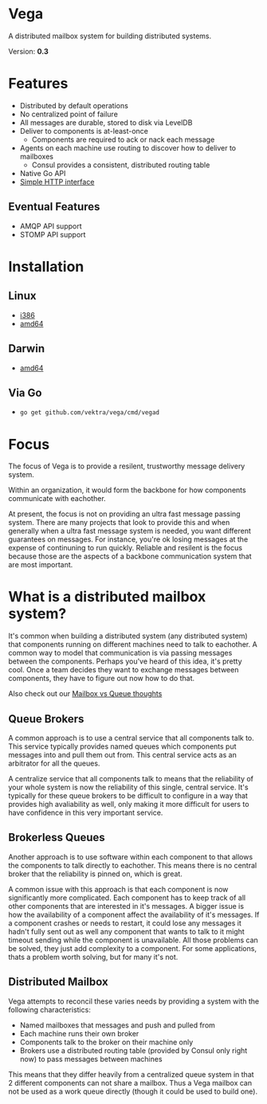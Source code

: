 Vega
=======

A distributed mailbox system for building distributed systems.

Version: **0.3**

# Features

* Distributed by default operations
* No centralized point of failure
* All messages are durable, stored to disk via LevelDB
* Deliver to components is at-least-once
  * Components are required to ack or nack each message
* Agents on each machine use routing to discover how to deliver to mailboxes
  * Consul provides a consistent, distributed routing table
* Native Go API
* [Simple HTTP interface](https://github.com/vektra/vega/blob/master/doc/HTTP_API.md)

## Eventual Features

* AMQP API support
* STOMP API support

# Installation

## Linux

* [i386](https://bintray.com/artifact/download/evanphx/vega/vega-0.3-linux-386.zip)
* [amd64](https://bintray.com/artifact/download/evanphx/vega/vega-0.3-linux-amd64.zip)

## Darwin

* [amd64](https://bintray.com/artifact/download/evanphx/vega/vega-0.3-darwin-amd64.zip)

## Via Go

* `go get github.com/vektra/vega/cmd/vegad`

# Focus

The focus of Vega is to provide a resilent, trustworthy message delivery system.

Within an organization, it would form the backbone for how components communicate
with eachother.

At present, the focus is not on providing an ultra fast message passing system.
There are many projects that look to provide this and when generally when 
a ultra fast message system is needed, you want different guarantees on messages.
For instance, you're ok losing messages at the expense of continuning to run
quickly. Reliable and resilent is the focus because those are the aspects of a
backbone communication system that are most important.


# What is a distributed mailbox system?

It's common when building a distributed system (any distributed system) that
components running on different machines need to talk to eachother. A common
way to model that communication is via passing messages between the components.
Perhaps you've heard of this idea, it's pretty cool. Once a team decides they
want to exchange messages between components, they have to figure out now
how to do that.

Also check out our [Mailbox vs Queue thoughts](https://github.com/vektra/vega/blob/master/doc/MAILBOX_VS_QUEUE.md)

## Queue Brokers

A common approach is to use a central service that all components talk to.
This service typically provides named queues which components put messages
into and pull them out from. This central service acts as an arbitrator
for all the queues.

A centralize service that all components talk to means that the reliability
of your whole system is now the reliability of this single, central service.
It's typically for these queue brokers to be difficult to configure in a way
that provides high avaliability as well, only making it more difficult
for users to have confidence in this very important service.

## Brokerless Queues

Another approach is to use software within each component to that allows
the components to talk directly to eachother. This means there is no central
broker that the reliability is pinned on, which is great.

A common issue with this approach is that each component is now significantly
more complicated. Each component has to keep track of all other components
that are interested in it's messages. A bigger issue is how the availability
of a component affect the availability of it's messages. If a component crashes
or needs to restart, it could lose any messages it hadn't fully sent out as well
any component that wants to talk to it might timeout sending while the component
is unavailable. All those problems can be solved, they just add complexity to
a component. For some applications, thats a problem worth solving, but for many
it's not.

## Distributed Mailbox

Vega attempts to reconcil these varies needs by providing a system with the following characteristics:

* Named mailboxes that messages and push and pulled from
* Each machine runs their own broker
* Components talk to the broker on their machine only
* Brokers use a distributed routing table (provided by Consul only right now) to pass messages between machines

This means that they differ heavily from a centralized queue system in that 2 
different components can not share a mailbox.  Thus a Vega mailbox
can not be used as a work queue directly (though it could be used to build one).


